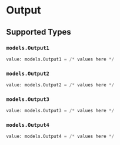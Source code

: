 # Output


## Supported Types

### `models.Output1`

```python
value: models.Output1 = /* values here */
```

### `models.Output2`

```python
value: models.Output2 = /* values here */
```

### `models.Output3`

```python
value: models.Output3 = /* values here */
```

### `models.Output4`

```python
value: models.Output4 = /* values here */
```

